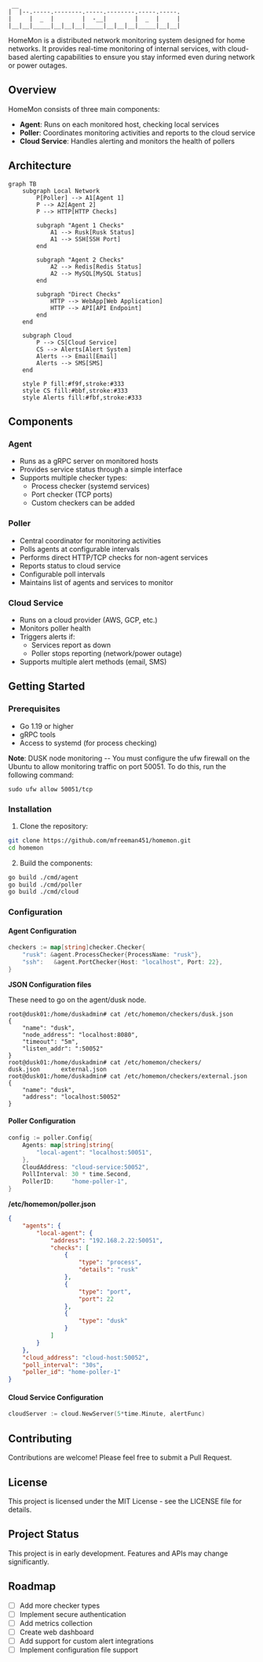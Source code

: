 ```
 __                                              
|  |--.-----.--------.-----.--------.-----.-----.
|     |  _  |        |  -__|        |  _  |     |
|__|__|_____|__|__|__|_____|__|__|__|_____|__|__|
```

HomeMon is a distributed network monitoring system designed for home networks. It provides real-time monitoring of internal services, with cloud-based alerting capabilities to ensure you stay informed even during network or power outages.

## Overview

HomeMon consists of three main components:
- **Agent**: Runs on each monitored host, checking local services
- **Poller**: Coordinates monitoring activities and reports to the cloud service
- **Cloud Service**: Handles alerting and monitors the health of pollers

## Architecture

```mermaid
graph TB
    subgraph Local Network
        P[Poller] --> A1[Agent 1]
        P --> A2[Agent 2]
        P --> HTTP[HTTP Checks]
        
        subgraph "Agent 1 Checks"
            A1 --> Rusk[Rusk Status]
            A1 --> SSH[SSH Port]
        end
        
        subgraph "Agent 2 Checks"
            A2 --> Redis[Redis Status]
            A2 --> MySQL[MySQL Status]
        end
        
        subgraph "Direct Checks"
            HTTP --> WebApp[Web Application]
            HTTP --> API[API Endpoint]
        end
    end
    
    subgraph Cloud
        P --> CS[Cloud Service]
        CS --> Alerts[Alert System]
        Alerts --> Email[Email]
        Alerts --> SMS[SMS]
    end

    style P fill:#f9f,stroke:#333
    style CS fill:#bbf,stroke:#333
    style Alerts fill:#fbf,stroke:#333
```

## Components

### Agent
- Runs as a gRPC server on monitored hosts
- Provides service status through a simple interface
- Supports multiple checker types:
    - Process checker (systemd services)
    - Port checker (TCP ports)
    - Custom checkers can be added

### Poller
- Central coordinator for monitoring activities
- Polls agents at configurable intervals
- Performs direct HTTP/TCP checks for non-agent services
- Reports status to cloud service
- Configurable poll intervals
- Maintains list of agents and services to monitor

### Cloud Service
- Runs on a cloud provider (AWS, GCP, etc.)
- Monitors poller health
- Triggers alerts if:
    - Services report as down
    - Poller stops reporting (network/power outage)
- Supports multiple alert methods (email, SMS)

## Getting Started

### Prerequisites
- Go 1.19 or higher
- gRPC tools
- Access to systemd (for process checking)

**Note**: DUSK node monitoring -- You must configure the ufw firewall on the Ubuntu 
to allow monitoring traffic on port 50051. To do this, run the following command:

```shell
sudo ufw allow 50051/tcp
```

### Installation

1. Clone the repository:
```bash
git clone https://github.com/mfreeman451/homemon.git
cd homemon
```

2. Build the components:
```bash
go build ./cmd/agent
go build ./cmd/poller
go build ./cmd/cloud
```

### Configuration

#### Agent Configuration
```go
checkers := map[string]checker.Checker{
    "rusk": &agent.ProcessChecker{ProcessName: "rusk"},
    "ssh":   &agent.PortChecker{Host: "localhost", Port: 22},
}
```

**JSON Configuration files**

These need to go on the agent/dusk node.

```shell
root@dusk01:/home/duskadmin# cat /etc/homemon/checkers/dusk.json
{
    "name": "dusk",
    "node_address": "localhost:8080",
    "timeout": "5m",
    "listen_addr": ":50052"
}
root@dusk01:/home/duskadmin# cat /etc/homemon/checkers/
dusk.json      external.json
root@dusk01:/home/duskadmin# cat /etc/homemon/checkers/external.json
{
    "name": "dusk",
    "address": "localhost:50052"
}
```

#### Poller Configuration
```go
config := poller.Config{
    Agents: map[string]string{
        "local-agent": "localhost:50051",
    },
    CloudAddress: "cloud-service:50052",
    PollInterval: 30 * time.Second,
    PollerID:     "home-poller-1",
}
```

**/etc/homemon/poller.json**
```json
{
    "agents": {
        "local-agent": {
            "address": "192.168.2.22:50051",
            "checks": [
                {
                    "type": "process",
                    "details": "rusk"
                },
                {
                    "type": "port",
                    "port": 22
                },
                {
                    "type": "dusk"
                }
            ]
        }
    },
    "cloud_address": "cloud-host:50052",
    "poll_interval": "30s",
    "poller_id": "home-poller-1"
}
```

#### Cloud Service Configuration
```go
cloudServer := cloud.NewServer(5*time.Minute, alertFunc)
```

## Contributing

Contributions are welcome! Please feel free to submit a Pull Request.

## License

This project is licensed under the MIT License - see the LICENSE file for details.

## Project Status

This project is in early development. Features and APIs may change significantly.

## Roadmap

- [ ] Add more checker types
- [ ] Implement secure authentication
- [ ] Add metrics collection
- [ ] Create web dashboard
- [ ] Add support for custom alert integrations
- [ ] Implement configuration file support
